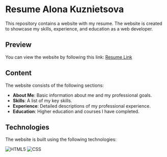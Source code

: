 # Resume Alona Kuznietsova

This repository contains a website with my resume. The website is created to showcase my skills, experience, and education as a web developer.

## Preview

You can view the website by following this link: [Resume Link](https://acvetochka.github.io/Resume/)

## Content

The website consists of the following sections:

- **About Me**: Basic information about me and my professional goals.
- **Skills**: A list of my key skills.
- **Experience**: Detailed descriptions of my professional experience.
- **Education**: Higher education and courses I have completed.

## Technologies

The website is built using the following technologies:

  ![HTML5](https://img.shields.io/badge/html5-%23E34F26.svg?style=for-the-badge&logo=html5&logoColor=white)
  ![CSS](https://img.shields.io/badge/CSS3-1572B6?style=for-the-badge&logo=css3&logoColor=white)
